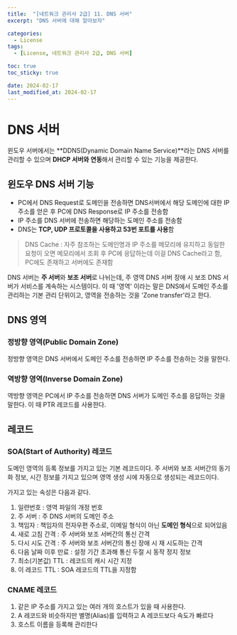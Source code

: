 ```yaml
---
title:  "[네트워크 관리사 2급] 11. DNS 서버"
excerpt: "DNS 서버에 대해 알아보자"

categories:
  - License
tags:
  - [License, 네트워크 관리사 2급, DNS 서버]

toc: true
toc_sticky: true

date: 2024-02-17
last_modified_at: 2024-02-17
---
```


# DNS 서버
윈도우 서버에서는 **DDNS(Dynamic Domain Name Service)**라는 DNS 서버를 관리할 수 있으며 **DHCP 서버와 연동**해서 관리할 수 있는 기능을 제공한다.

## 윈도우 DNS 서버 기능
- PC에서 DNS Request로 도메인을 전송하면 DNS서버에서 해당 도메인에 대한 IP 주소를 얻은 후 PC에 DNS Response로 IP 주소를 전송함
- IP 주소를 DNS 서버에 전송하면 해당하는 도메인 주소를 전송함
- DNS는 **TCP, UDP 프로토콜을 사용하고 53번 포트를 사용**함

> DNS Cache : 자주 참조하는 도메인명과 IP 주소를 메모리에 유지하고 동일한 요청이 오면 메모리에서 조회 후 PC에 응답하는데 이걸 DNS Cache라고 함, PC에도 존재하고 서버에도 존재함

DNS 서버는 **주 서버**와 **보조 서버**로 나뉘는데, 주 영역 DNS 서버 장애 시 보조 DNS 서버가 서비스를 계속하는 시스템이다. 이 때 '영역' 이라는 말은 DNS에서 도메인 주소를 관리하는 기본 관리 단위이고, 영역을 전송하는 것을 'Zone transfer'라고 한다.

## DNS 영역

### 정방향 영역(Public Domain Zone)
정방향 영역은 DNS 서버에서 도메인 주소를 전송하면 IP 주소를 전송하는 것을 말한다.

### 역방향 영역(Inverse Domain Zone)
역방향 영역은 PC에서 IP 주소를 전송하면 DNS 서버가 도메인 주소를 응답하는 것을 말한다.
이 때 PTR 레코드를 사용한다.

## 레코드

### SOA(Start of Authority) 레코드
도메인 영역의 등록 정보를 가지고 있는 기본 레코드이다. 주 서버와 보조 서버간의 동기화 정보, 시간 정보를 가지고 있으며 영역 생성 시에 자동으로 생성되는 레코드이다.

가지고 있는 속성은 다음과 같다.
1. 일련번호 : 영역 파일의 개정 번호
2. 주 서버 : 주 DNS 서버의 도메인 주소
3. 책임자 : 책임자의 전자우편 주소로, 이메일 형식이 아닌 **도메인 형식**으로 되어있음
4. 새로 고침 간격 : 주 서버와 보조 서버간의 통신 간격
5. 다시 시도 간격 : 주 서버와 보조 서버간의 통신 장애 시 재 시도하는 간격
6. 다음 날짜 이후 만료 : 설정 기간 초과해 통신 두절 시 동작 정지 정보
7. 최소(기본값) TTL : 레코드의 캐시 시간 지정
8. 이 레코드 TTL : SOA 레코드의 TTL을 지정함

### CNAME 레코드
1. 같은 IP 주소를 가지고 있는 여러 개의 호스트가 있을 때 사용한다.
2. A 레코드와 비슷하지만 별명(Alias)를 입력하고 A 레코드보다 속도가 빠르다
3. 호스트 이름을 등록해 관리한다